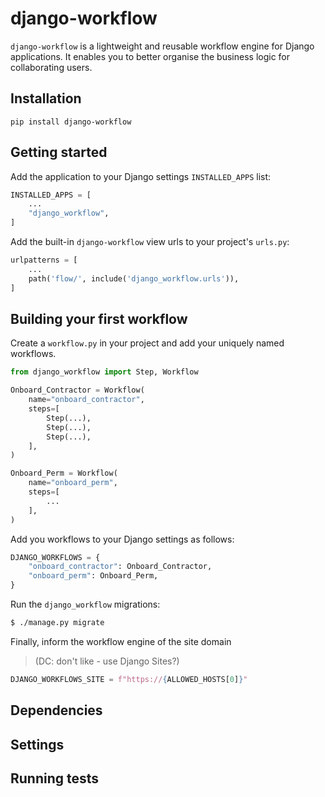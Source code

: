 # django-workflow
`django-workflow` is a lightweight and reusable workflow engine for 
Django applications. It enables you to better organise the business logic for 
collaborating users.

## Installation

    pip install django-workflow

## Getting started
Add the application to your Django settings `INSTALLED_APPS` list:

```python
INSTALLED_APPS = [
    ...
    "django_workflow",
]
```

Add the built-in `django-workflow` view urls to your project's `urls.py`:

```python
urlpatterns = [
    ...
    path('flow/', include('django_workflow.urls')),
]
```

## Building your first workflow

Create a `workflow.py` in your project and add your uniquely named workflows.

```python
from django_workflow import Step, Workflow

Onboard_Contractor = Workflow(
    name="onboard_contractor",
    steps=[
        Step(...),
        Step(...),
        Step(...),
    ],
)

Onboard_Perm = Workflow(
    name="onboard_perm",
    steps=[
        ...
    ],
)
```

Add you workflows to your Django settings as follows:

```python
DJANGO_WORKFLOWS = {
    "onboard_contractor": Onboard_Contractor,
    "onboard_perm": Onboard_Perm,
}
```

Run the `django_workflow` migrations:

```bash
$ ./manage.py migrate
```

Finally, inform the workflow engine of the site domain
> (DC: don't like - use Django Sites?)
```python
DJANGO_WORKFLOWS_SITE = f"https://{ALLOWED_HOSTS[0]}"
```

## Dependencies

## Settings

## Running tests
